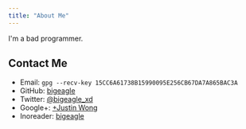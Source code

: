 ```yaml
---
title: "About Me"
---
```


I'm a bad programmer.

## Contact Me

- Email: `gpg --recv-key 15CC6A61738B15990095E256CB67DA7A865BAC3A`
- GitHub: [bigeagle](http://github.com/bigeagle) 
- Twitter: [@bigeagle_xd](https://twitter.com/bigeagle_xd)
- Google+: [+Justin Wong](https://plus.google.com/+JustinWongTHU/posts)
- Inoreader: [bigeagle](https://www.inoreader.com/u/bigeagle)

